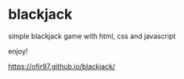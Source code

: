# blackjack

simple blackjack game with html, css and javascript

enjoy!

https://ofir97.github.io/blackjack/


